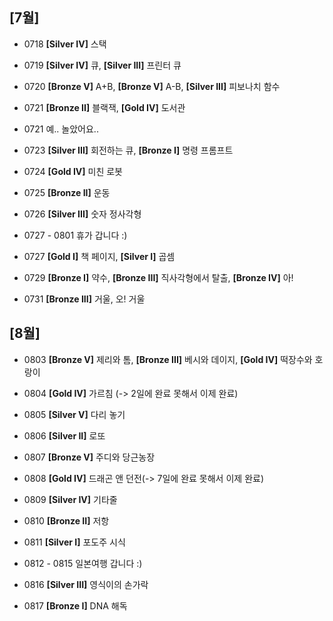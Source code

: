  
## [7월]
  
+ 0718  __[Silver IV]__   스택    

+ 0719  __[Silver IV]__   큐, __[Silver III]__   프린터 큐    

+ 0720  __[Bronze V]__   A+B, __[Bronze V]__   A-B, __[Silver III]__   피보나치 함수

+ 0721  __[Bronze II]__   블랙잭, __[Gold IV]__   도서관

+ 0721 예.. 놀았어요..

+ 0723  __[Silver III]__   회전하는 큐, __[Bronze I]__   명령 프롬프트
  
+ 0724  __[Gold IV]__   미친 로봇

+ 0725  __[Bronze II]__   운동

+ 0726  __[Silver III]__   숫자 정사각형

+ 0727 - 0801 휴가 갑니다 :)

+ 0727  __[Gold I]__   책 페이지, __[Silver I]__   곱셈

+ 0729  __[Bronze I]__   약수, __[Bronze III]__   직사각형에서 탈출, __[Bronze IV]__   아!
 
+ 0731  __[Bronze III]__   거울, 오! 거울


## [8월]
  
+ 0803  __[Bronze V]__   제리와 톰, __[Bronze III]__   베시와 데이지, __[Gold IV]__   떡장수와 호랑이

+ 0804  __[Gold IV]__   가르침 (-> 2일에 완료 못해서 이제 완료)

+ 0805  __[Silver V]__   다리 놓기

+ 0806  __[Silver II]__   로또

+ 0807  __[Bronze V]__   주디와 당근농장

+ 0808  __[Gold IV]__   드래곤 앤 던전(-> 7일에 완료 못해서 이제 완료)

+ 0809  __[Silver IV]__   기타줄

+ 0810  __[Bronze II]__   저항

+ 0811  __[Silver I]__   포도주 시식

+ 0812 - 0815 일본여행 갑니다 :)

+ 0816  __[Silver III]__   영식이의 손가락

+ 0817  __[Bronze I]__   DNA 해독




